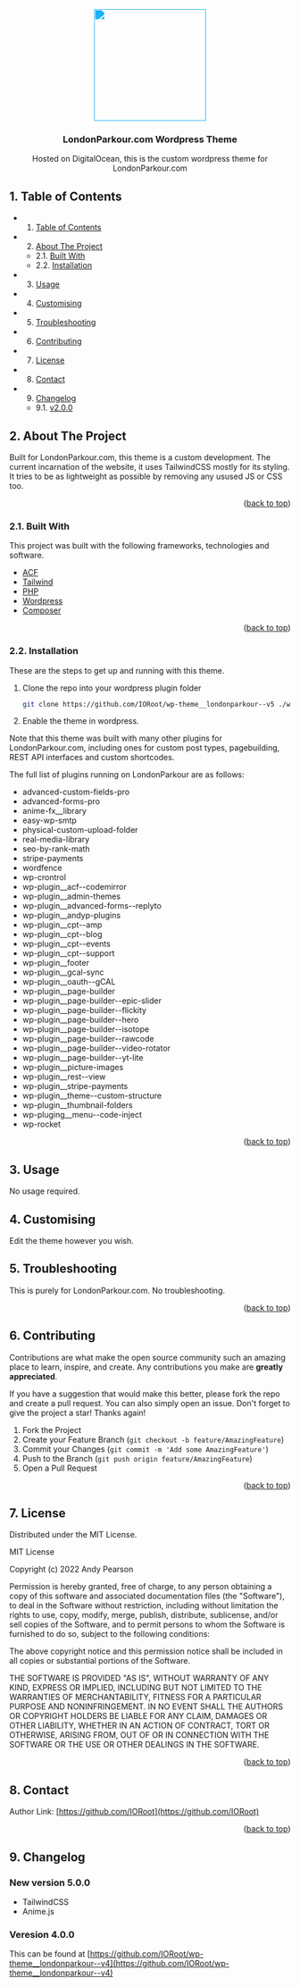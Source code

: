 

<div id="top"></div>

<div align="center">

<div style="filter: invert(55%) sepia(83%) saturate(823%) hue-rotate(171deg) brightness(105%) contrast(94%);">
<img src="https://cdn.jsdelivr.net/npm/@mdi/svg@6.7.96/svg/diving-scuba-flag.svg" style="width:200px;"/>
</div>

<h3 align="center">LondonParkour.com Wordpress Theme</h3>

<p align="center">
    Hosted on DigitalOcean, this is the custom wordpress theme for LondonParkour.com
</p>    
</div>

##  1. <a name='TableofContents'></a>Table of Contents


* 1. [Table of Contents](#TableofContents)
* 2. [About The Project](#AboutTheProject)
	* 2.1. [Built With](#BuiltWith)
	* 2.2. [Installation](#Installation)
* 3. [Usage](#Usage)
* 4. [ Customising](#Customising)
* 5. [Troubleshooting](#Troubleshooting)
* 6. [Contributing](#Contributing)
* 7. [License](#License)
* 8. [Contact](#Contact)
* 9. [Changelog](#Changelog)
	* 9.1. [v2.0.0](#v2.0.0)


##  2. <a name='AboutTheProject'></a>About The Project

Built for LondonParkour.com, this theme is a custom development. The current incarnation of the website, it uses TailwindCSS mostly for its styling.
It tries to be as lightweight as possible by removing any usused JS or CSS too. 

<p align="right">(<a href="#top">back to top</a>)</p>


###  2.1. <a name='BuiltWith'></a>Built With

This project was built with the following frameworks, technologies and software.

* [ACF](https://www.advancedcustomfields.com/)
* [Tailwind](https://www.tailwindcss.com/)
* [PHP](https://php.net/)
* [Wordpress](https://wordpress.org/)
* [Composer](https://getcomposer.org/)

<p align="right">(<a href="#top">back to top</a>)</p>


###  2.2. <a name='Installation'></a>Installation

These are the steps to get up and running with this theme.

1. Clone the repo into your wordpress plugin folder
    ```sh
    git clone https://github.com/IORoot/wp-theme__londonparkour--v5 ./wp-content/themes/londonparkour
    ```
1. Enable the theme in wordpress.

Note that this theme was built with many other plugins for LondonParkour.com, including ones for custom post types, pagebuilding, REST API interfaces and custom shortcodes.

The full list of plugins running on LondonParkour are as follows:

-  advanced-custom-fields-pro
-  advanced-forms-pro
-  anime-fx__library
-  easy-wp-smtp
-  physical-custom-upload-folder
-  real-media-library
-  seo-by-rank-math
-  stripe-payments
-  wordfence
-  wp-crontrol
-  wp-plugin__acf--codemirror
-  wp-plugin__admin-themes
-  wp-plugin__advanced-forms--replyto
-  wp-plugin__andyp-plugins
-  wp-plugin__cpt--amp
-  wp-plugin__cpt--blog
-  wp-plugin__cpt--events
-  wp-plugin__cpt--support
-  wp-plugin__footer
-  wp-plugin__gcal-sync
-  wp-plugin__oauth--gCAL
-  wp-plugin__page-builder
-  wp-plugin__page-builder--epic-slider
-  wp-plugin__page-builder--flickity
-  wp-plugin__page-builder--hero
-  wp-plugin__page-builder--isotope
-  wp-plugin__page-builder--rawcode
-  wp-plugin__page-builder--video-rotator
-  wp-plugin__page-builder--yt-lite
-  wp-plugin__picture-images
-  wp-plugin__rest--view
-  wp-plugin__stripe-payments
-  wp-plugin__theme--custom-structure
-  wp-plugin__thumbnail-folders
-  wp-pluging__menu--code-inject
-  wp-rocket

<p align="right">(<a href="#top">back to top</a>)</p>



##  3. <a name='Usage'></a>Usage

No usage required.

##  4. <a name='Customising'></a> Customising

Edit the theme however you wish.

##  5. <a name='Troubleshooting'></a>Troubleshooting

This is purely for LondonParkour.com. No troubleshooting.

<p align="right">(<a href="#top">back to top</a>)</p>


##  6. <a name='Contributing'></a>Contributing

Contributions are what make the open source community such an amazing place to learn, inspire, and create. Any contributions you make are **greatly appreciated**.

If you have a suggestion that would make this better, please fork the repo and create a pull request. You can also simply open an issue.
Don't forget to give the project a star! Thanks again!

1. Fork the Project
2. Create your Feature Branch (`git checkout -b feature/AmazingFeature`)
3. Commit your Changes (`git commit -m 'Add some AmazingFeature'`)
4. Push to the Branch (`git push origin feature/AmazingFeature`)
5. Open a Pull Request

<p align="right">(<a href="#top">back to top</a>)</p>



##  7. <a name='License'></a>License

Distributed under the MIT License.

MIT License

Copyright (c) 2022 Andy Pearson

Permission is hereby granted, free of charge, to any person obtaining a copy
of this software and associated documentation files (the "Software"), to deal
in the Software without restriction, including without limitation the rights
to use, copy, modify, merge, publish, distribute, sublicense, and/or sell
copies of the Software, and to permit persons to whom the Software is
furnished to do so, subject to the following conditions:

The above copyright notice and this permission notice shall be included in all
copies or substantial portions of the Software.

THE SOFTWARE IS PROVIDED "AS IS", WITHOUT WARRANTY OF ANY KIND, EXPRESS OR
IMPLIED, INCLUDING BUT NOT LIMITED TO THE WARRANTIES OF MERCHANTABILITY,
FITNESS FOR A PARTICULAR PURPOSE AND NONINFRINGEMENT. IN NO EVENT SHALL THE
AUTHORS OR COPYRIGHT HOLDERS BE LIABLE FOR ANY CLAIM, DAMAGES OR OTHER
LIABILITY, WHETHER IN AN ACTION OF CONTRACT, TORT OR OTHERWISE, ARISING FROM,
OUT OF OR IN CONNECTION WITH THE SOFTWARE OR THE USE OR OTHER DEALINGS IN THE
SOFTWARE.

<p align="right">(<a href="#top">back to top</a>)</p>



##  8. <a name='Contact'></a>Contact

Author Link: [https://github.com/IORoot](https://github.com/IORoot)

<p align="right">(<a href="#top">back to top</a>)</p>

##  9. <a name='Changelog'></a>Changelog

### New version 5.0.0

- TailwindCSS
- Anime.js

### Veresion 4.0.0

This can be found at [https://github.com/IORoot/wp-theme__londonparkour--v4](https://github.com/IORoot/wp-theme__londonparkour--v4)
